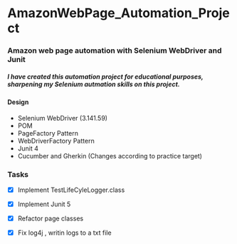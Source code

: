 # AmazonWebPage_Automation_Project

### Amazon web page automation with Selenium WebDriver and Junit

##### I have created this automation project for educational purposes, sharpening my Selenium autmation skills on this project.

#### Design

* Selenium WebDriver (3.141.59)
* POM
* PageFactory Pattern
* WebDriverFactory Pattern
* Junit 4
* Cucumber and Gherkin (Changes according to practice target)


### Tasks
-[x] Implement TestLifeCyleLogger.class
-[x] Implement Junit 5 
-[x] Refactor page classes
-[x] Fix log4j , writin logs to a txt file


  
